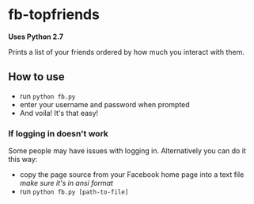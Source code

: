 fb-topfriends
=============

**Uses Python 2.7**

Prints a list of your friends ordered by how much you interact with them.

## How to use

- run ```python fb.py```
- enter your username and password when prompted
- And voila!  It's that easy!

### If logging in doesn't work

Some people may have issues with logging in. Alternatively you can do it this way:

- copy the page source from your Facebook home page into a text file *make sure it's in ansi format*
- run ```python fb.py [path-to-file]```
